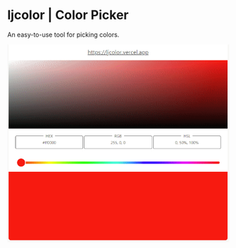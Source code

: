 # ljcolor | Color Picker
An easy-to-use tool for picking colors.

![ljcolor | Color Picker](/public/demo.gif)
